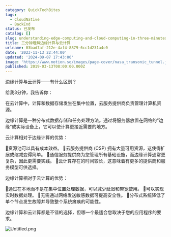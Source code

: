 ```yaml
---
category: QuickTechBites
tags:
  - CloudNative
  - BackEnd
status: 已发布
catalog: []
slug: understanding-edge-computing-and-cloud-computing-in-three-minutes
title: 三分钟理解边缘计算与云计算
urlname: 03bad7af-212e-4af4-8879-6cc1d231a4c0
date: '2023-11-13 22:44:00'
updated: '2024-09-07 17:43:00'
image: 'https://www.notion.so/images/page-cover/nasa_transonic_tunnel.jpg'
published: 2019-03-13T08:00:00.000Z
---
```


边缘计算与云计算——有什么区别？


给我3分钟，我告诉你：


在云计算中，计算和数据存储发生在集中位置，云服务提供商负责管理计算机资源。


边缘计算是一种分布式数据存储和任务处理方法。通过将服务器放置在网络的“边缘”或实际设备上，它可以使计算更接近需要的地方。


云计算相对于边缘计算的优势：


🔹资源池可以具有成本效益。
🔹云服务提供商 (CSP) 拥有大量可用资源，这使得扩展或缩减变得简单。
🔹通信服务提供商为您管理所有基础设施，而边缘计算通常更复杂，因此更需要实践。
🔹云计算存在的时间较长，这意味着有更多的提供商和服务模型可供选择。


边缘计算相对于云计算的优势：


🔸通过在本地而不是在集中位置处理数据，可以减少延迟和带宽使用。
🔸可以实现实时数据处理。
🔸无需通过网络发送敏感数据可提高安全性。
🔸分布式系统降低了单个节点发生故障并导致整个系统瘫痪的可能性。


边缘计算和云计算都是不错的选择，但哪一个最适合您取决于您的应用程序的要求。


![Untitled.png](https://prod-files-secure.s3.us-west-2.amazonaws.com/5d24fe63-e567-4804-86f9-9fdc62e13082/13581d9b-f241-4af1-9995-cb87504adaf1/Untitled.png?X-Amz-Algorithm=AWS4-HMAC-SHA256&X-Amz-Content-Sha256=UNSIGNED-PAYLOAD&X-Amz-Credential=ASIAZI2LB466ZFDCJJA6%2F20250323%2Fus-west-2%2Fs3%2Faws4_request&X-Amz-Date=20250323T053711Z&X-Amz-Expires=3600&X-Amz-Security-Token=IQoJb3JpZ2luX2VjEHMaCXVzLXdlc3QtMiJHMEUCIQDfbGSDMKnKEBfe0ThMjAou5AwhBqzbXwptZ%2FvdhUIQpAIgHJ0j25Ffb%2BhsTPEdLePUuMWfQyYog34RXEENp71XnVUqiAQIy%2F%2F%2F%2F%2F%2F%2F%2F%2F%2F%2FARAAGgw2Mzc0MjMxODM4MDUiDCviuFvKfqZ2CeKyWircA8VdXI6gIPQxSUZCCweD6J5TzB4wMs9DJf%2FRbgeoI8OUJpbkv%2FRkJOloClsf%2FuUggWSmsoPdj%2B27iRpRQnNyoEyzQP2FbIx8J8H%2FAnNMnwWrdstgVYPPnFwDwqfxZBFF45aaAGmcJlb%2FHH9%2FM3fFHtMneFU3T6rq4uH%2Fu0ydkn7nQS4pextGjxpcqYPBxn7uDUm5ai7WpHej0FfKNAo5Q%2BSviD%2FjJujD4U%2BeNkhmChnOJBwA0v6c5fcTvXoZH5Hng5rUG%2FtAwgim7ZLd3z%2Frt4qZhF7lAG1SVTS%2BTO15RVW0EJIE%2Fz%2F9EwR3tgFK2%2BJMWylcn33mqC1CYd76REyf%2FcHxGXfkewWlnYId5G6N78F%2FjvaZP6bKlX1twAx7QFNFmGhLdYObNVhBZbHQrMRFAOc%2BX%2Bzpxzv8EuN29M3X0wXj6e9%2FGdNRyQ92MPP6MPMJObBqoRBOsJmkdA9jd5SPOsaDX%2BO%2FOovVLxASUdrQHR416e2BYZDxR%2Bx1%2B7nVAFxpY3JSiWn9WZVYdYe5w4%2FKbM8%2BqXoxb6rRNtZX0b%2F9TByo15vawfqLresiYoqKLpIyr5aSEdrnm105bjHvrpOXXvYtNC5uQHcEXRsa7wqTDbXUvzq6s3DoOjSFsO%2BlMPLg%2Fb4GOqUBKhxnrBWKw9OpYY3JD%2FDiOPykj8HGOSnEAfcQB0cSzTrnfszihg6xfWpD0P9GYBYujFKESR4Wtj%2Fq8%2B3q%2BiGkUUMrl%2FigJbVLQ5X%2B78iBfics%2FzIxXDajrxvuJgdrNE35ORS%2B0MIxHldifTN%2FFcTi%2FQBeaceOVBcuQuNjxMgO7yYlKPPhI7FO8VAd6oUGNkOdYg5He3s4GX23oRvX8MHwquuK9UP5&X-Amz-Signature=68957382cd6102cd274b126110707c7067abdb5d8c3a6f9f262e19513647c76a&X-Amz-SignedHeaders=host&x-id=GetObject)

